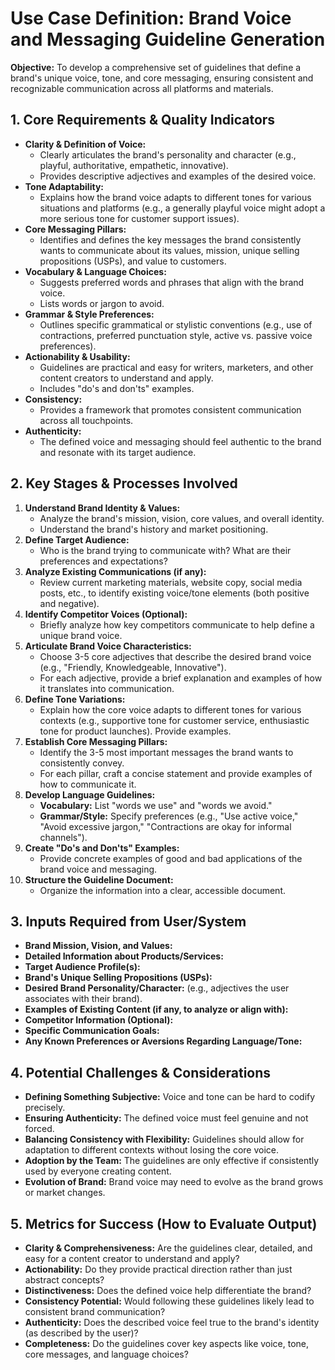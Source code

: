 # Use Case Definition: Brand Voice and Messaging Guideline Generation

**Objective:** To develop a comprehensive set of guidelines that define a brand's unique voice, tone, and core messaging, ensuring consistent and recognizable communication across all platforms and materials.

## 1. Core Requirements & Quality Indicators

*   **Clarity & Definition of Voice:**
    *   Clearly articulates the brand's personality and character (e.g., playful, authoritative, empathetic, innovative).
    *   Provides descriptive adjectives and examples of the desired voice.
*   **Tone Adaptability:**
    *   Explains how the brand voice adapts to different tones for various situations and platforms (e.g., a generally playful voice might adopt a more serious tone for customer support issues).
*   **Core Messaging Pillars:**
    *   Identifies and defines the key messages the brand consistently wants to communicate about its values, mission, unique selling propositions (USPs), and value to customers.
*   **Vocabulary & Language Choices:**
    *   Suggests preferred words and phrases that align with the brand voice.
    *   Lists words or jargon to avoid.
*   **Grammar & Style Preferences:**
    *   Outlines specific grammatical or stylistic conventions (e.g., use of contractions, preferred punctuation style, active vs. passive voice preferences).
*   **Actionability & Usability:**
    *   Guidelines are practical and easy for writers, marketers, and other content creators to understand and apply.
    *   Includes "do's and don'ts" examples.
*   **Consistency:**
    *   Provides a framework that promotes consistent communication across all touchpoints.
*   **Authenticity:**
    *   The defined voice and messaging should feel authentic to the brand and resonate with its target audience.

## 2. Key Stages & Processes Involved

1.  **Understand Brand Identity & Values:**
    *   Analyze the brand's mission, vision, core values, and overall identity.
    *   Understand the brand's history and market positioning.
2.  **Define Target Audience:**
    *   Who is the brand trying to communicate with? What are their preferences and expectations?
3.  **Analyze Existing Communications (if any):**
    *   Review current marketing materials, website copy, social media posts, etc., to identify existing voice/tone elements (both positive and negative).
4.  **Identify Competitor Voices (Optional):**
    *   Briefly analyze how key competitors communicate to help define a unique brand voice.
5.  **Articulate Brand Voice Characteristics:**
    *   Choose 3-5 core adjectives that describe the desired brand voice (e.g., "Friendly, Knowledgeable, Innovative").
    *   For each adjective, provide a brief explanation and examples of how it translates into communication.
6.  **Define Tone Variations:**
    *   Explain how the core voice adapts to different tones for various contexts (e.g., supportive tone for customer service, enthusiastic tone for product launches). Provide examples.
7.  **Establish Core Messaging Pillars:**
    *   Identify the 3-5 most important messages the brand wants to consistently convey.
    *   For each pillar, craft a concise statement and provide examples of how to communicate it.
8.  **Develop Language Guidelines:**
    *   **Vocabulary:** List "words we use" and "words we avoid."
    *   **Grammar/Style:** Specify preferences (e.g., "Use active voice," "Avoid excessive jargon," "Contractions are okay for informal channels").
9.  **Create "Do's and Don'ts" Examples:**
    *   Provide concrete examples of good and bad applications of the brand voice and messaging.
10. **Structure the Guideline Document:**
    *   Organize the information into a clear, accessible document.

## 3. Inputs Required from User/System

*   **Brand Mission, Vision, and Values:**
*   **Detailed Information about Products/Services:**
*   **Target Audience Profile(s):**
*   **Brand's Unique Selling Propositions (USPs):**
*   **Desired Brand Personality/Character:** (e.g., adjectives the user associates with their brand).
*   **Examples of Existing Content (if any, to analyze or align with):**
*   **Competitor Information (Optional):**
*   **Specific Communication Goals:**
*   **Any Known Preferences or Aversions Regarding Language/Tone:**

## 4. Potential Challenges & Considerations

*   **Defining Something Subjective:** Voice and tone can be hard to codify precisely.
*   **Ensuring Authenticity:** The defined voice must feel genuine and not forced.
*   **Balancing Consistency with Flexibility:** Guidelines should allow for adaptation to different contexts without losing the core voice.
*   **Adoption by the Team:** The guidelines are only effective if consistently used by everyone creating content.
*   **Evolution of Brand:** Brand voice may need to evolve as the brand grows or market changes.

## 5. Metrics for Success (How to Evaluate Output)

*   **Clarity & Comprehensiveness:** Are the guidelines clear, detailed, and easy for a content creator to understand and apply?
*   **Actionability:** Do they provide practical direction rather than just abstract concepts?
*   **Distinctiveness:** Does the defined voice help differentiate the brand?
*   **Consistency Potential:** Would following these guidelines likely lead to consistent brand communication?
*   **Authenticity:** Does the described voice feel true to the brand's identity (as described by the user)?
*   **Completeness:** Do the guidelines cover key aspects like voice, tone, core messages, and language choices?
